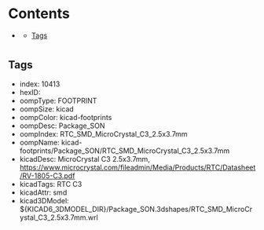 



Contents
========

* [](#)
	* [Tags](#tags)

# 

## Tags

- index: 10413
- hexID: 
- oompType: FOOTPRINT
- oompSize: kicad
- oompColor: kicad-footprints
- oompDesc: Package_SON
- oompIndex: RTC_SMD_MicroCrystal_C3_2.5x3.7mm
- oompName: kicad-footprints/Package_SON/RTC_SMD_MicroCrystal_C3_2.5x3.7mm
- kicadDesc: MicroCrystal C3 2.5x3.7mm, https://www.microcrystal.com/fileadmin/Media/Products/RTC/Datasheet/RV-1805-C3.pdf
- kicadTags: RTC C3
- kicadAttr: smd
- kicad3DModel: ${KICAD6_3DMODEL_DIR}/Package_SON.3dshapes/RTC_SMD_MicroCrystal_C3_2.5x3.7mm.wrl
